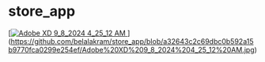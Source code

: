 # store_app



[[![Adobe XD 9_8_2024 4_25_12 AM](https://github.com/user-attachments/assets/e268e2ec-3b95-464c-ab83-c34bb2f88c13)
](https://github.com/belalakram/store_app/blob/main/Adobe%20XD%209_8_2024%204_25_12%20AM.jpg?raw=true)](https://github.com/belalakram/store_app/blob/a32643c2c69dbc0b592a15b9770fca0299e254ef/Adobe%20XD%209_8_2024%204_25_12%20AM.jpg)

 
 
